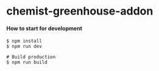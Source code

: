 # chemist-greenhouse-addon

#### How to start for development
```console  
$ npm install
$ npm run dev 

# Build production
$ npm run build
```